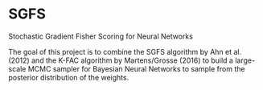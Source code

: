 # SGFS
Stochastic Gradient Fisher Scoring for Neural Networks

The goal of this project is to combine the SGFS algorithm by Ahn et al. (2012) and the K-FAC algorithm by Martens/Grosse (2016) to build a large-scale MCMC sampler for Bayesian Neural Networks to sample from the posterior distribution of the weights.
